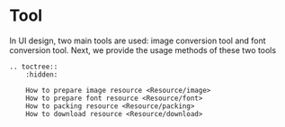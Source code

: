 # **Tool**

In UI design, two main tools are used: image conversion tool and font conversion tool. Next, we provide the usage methods of these two tools


<!-- Add tool downlod link here -->


```eval_rst
.. toctree::
    :hidden:

    How to prepare image resource <Resource/image>
    How to prepare font resource <Resource/font>
    How to packing resource <Resource/packing>
    How to download resource <Resource/download>
```
